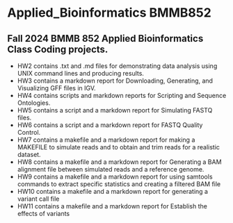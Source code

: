 # Applied_Bioinformatics BMMB852
## Fall 2024 BMMB 852 Applied Bioinformatics Class Coding projects.
* HW2 contains .txt and .md files for demonstrating data analysis using UNIX command lines and producing results. 
*	HW3 contains a markdown report for Downloading, Generating, and Visualizing GFF files in IGV.
*	HW4 contains scripts and markdown reports for Scripting and Sequence Ontologies.
*	HW5 contains a script and a markdown report for Simulating FASTQ files.
*	HW6 contains a script and a markdown report for FASTQ Quality Control.
* HW7 contains a makefile and a markdown report for making a MAKEFILE to simulate reads and to obtain and trim reads for a realistic dataset.
* HW8 contains a makefile and a markdown report for Generating a BAM alignment file between simulated reads and a reference genome.
* HW9 contains a makefile and a markdown report for using samtools commands to extract specific statistics and creating a filtered BAM file
* HW10 contains a makefile and a markdown report for generating a variant call file 
* HW11 contains a makefile and a markdown report for Establish the effects of variants

